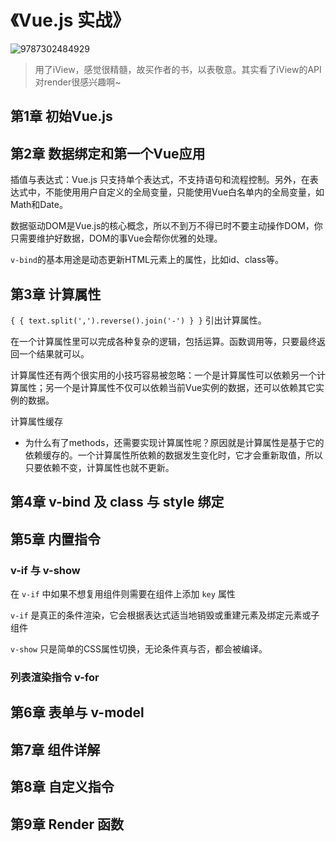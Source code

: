 # 《Vue.js 实战》

![9787302484929](/books/9787302484929.jpg)

> 用了iView，感觉很精髓，故买作者的书，以表敬意。其实看了iView的API对render很感兴趣啊~

## 第1章 初始Vue.js

## 第2章 数据绑定和第一个Vue应用

插值与表达式：Vue.js 只支持单个表达式，不支持语句和流程控制。另外，在表达式中，不能使用用户自定义的全局变量，只能使用Vue白名单内的全局变量，如Math和Date。

数据驱动DOM是Vue.js的核心概念，所以不到万不得已时不要主动操作DOM，你只需要维护好数据，DOM的事Vue会帮你优雅的处理。

`v-bind`的基本用途是动态更新HTML元素上的属性，比如id、class等。

## 第3章 计算属性

`{ { text.split(',').reverse().join('-') } }` 引出计算属性。

在一个计算属性里可以完成各种复杂的逻辑，包括运算。函数调用等，只要最终返回一个结果就可以。

计算属性还有两个很实用的小技巧容易被忽略：一个是计算属性可以依赖另一个计算属性；另一个是计算属性不仅可以依赖当前Vue实例的数据，还可以依赖其它实例的数据。

计算属性缓存

* 为什么有了methods，还需要实现计算属性呢？原因就是计算属性是基于它的依赖缓存的。一个计算属性所依赖的数据发生变化时，它才会重新取值，所以只要依赖不变，计算属性也就不更新。

## 第4章 v-bind 及 class 与 style 绑定

## 第5章 内置指令

### v-if 与 v-show

在 `v-if` 中如果不想复用组件则需要在组件上添加 `key` 属性

`v-if` 是真正的条件渲染，它会根据表达式适当地销毁或重建元素及绑定元素或子组件

`v-show` 只是简单的CSS属性切换，无论条件真与否，都会被编译。

### 列表渲染指令 v-for



## 第6章 表单与 v-model

## 第7章 组件详解

## 第8章 自定义指令

## 第9章 Render 函数
